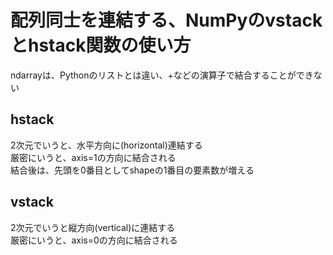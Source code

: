 # 配列同士を連結する、NumPyのvstackとhstack関数の使い方

ndarrayは、Pythonのリストとは違い、+などの演算子で結合することができない

## hstack

2次元でいうと、水平方向に(horizontal)連結する  
厳密にいうと、axis=1の方向に結合される  
結合後は、先頭を0番目としてshapeの1番目の要素数が増える

## vstack

2次元でいうと縦方向(vertical)に連結する  
厳密にいうと、axis=0の方向に結合される  
